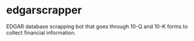 # edgarscrapper
EDGAR database scrapping bot that goes through 10-Q and 10-K forms to collect financial information. 
